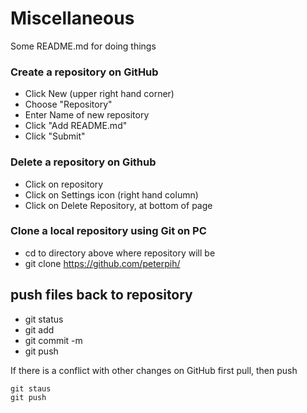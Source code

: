 # Miscellaneous
Some README.md for doing things

### Create a repository on GitHub
- Click New (upper right hand corner)
- Choose "Repository"
- Enter Name of new repository
- Click "Add README.md"
- Click "Submit"

### Delete a repository on Github
- Click on repository
- Click on Settings icon (right hand column)
- Click on Delete Repository, at bottom of page

### Clone a local repository using Git on PC
- cd to directory above where repository will be
- git clone https://github.com/peterpih/<repository name>

## push files back to repository
- git status
- git add <file name>
- git commit -m <messgae for commiting>
- git push

If there is a conflict with other changes on GitHub first pull, then push
```{R} git pull
git staus
git push
``` 
